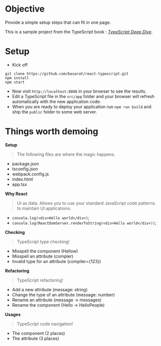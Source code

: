 # Objective
Provide a simple setup steps that can fit in one page.

This is a sample project from the TypeScript book : [*TypeScript Deep Dive*](https://basarat.gitbooks.io/typescript/content/docs/quick/browser.html).

# Setup

* Kick off
```
git clone https://github.com/basarat/react-typescript.git
npm install
npm start
```

* Now visit `http://localhost:8080` in your browser to see the results. 
* Edit a TypeScript file in the `src/app` folder and your browser will refresh automatically with the new application code.
* When you are ready to deploy your application run `npm run build` and ship the `public` folder to some web server.

# Things worth demoing

**Setup**
> The following files are where the magic happens.

* package.json 
* tsconfig.json
* webpack.config.js
* index.html
* app.tsx

**Why React**
> UI as data. Allows you to use your standard JavaScript code patterns to maintain UI applications.

* `console.log(<div>Hello world</div>)`;
* `console.log(ReactDomServer.renderToString(<div>Hello world</div>))`;

**Checking**
> TypeScript type checking!

* Misspell the component (Hellow)
* Misspell an attribute (compler)
* Invalid type for an attribute (compiler={123})

**Refactoring**
> TypeScript refactoring! 

* Add a new attribute (message: string)
* Change the type of an attribute (message: number)
* Rename an attribute (message -> messages)
* Rename the component (Hello -> HelloPeople)

**Usages**
> TypeScript code navigation!

* The component (2 places)
* The attribute (3 places)
